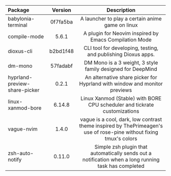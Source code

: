 | Package | Version | Description |
| :- | :-: | :-: |
| babylonia-terminal | 0f7fa5ba | A launcher to play a certain anime game on linux |
| compile-mode | 5.6.1 | A plugin for Neovim inspired by Emacs Compilation Mode |
| dioxus-cli | b2bd1f48 | CLI tool for developing, testing, and publishing Dioxus apps. |
| dm-mono | 57fadabf | DM Mono is a 3 weight, 3 style family designed for DeepMind |
| hyprland-preview-share-picker | 0.2.1 | An alternative share picker for Hyprland with window and monitor previews |
| linux-xanmod-bore | 6.14.8 | Linux Xanmod (Stable) with BORE CPU scheduler and tickrate customizations |
| vague-nvim | 1.4.0 | vague is a cool, dark, low contrast theme inspired by ThePrimeagen's use of rose-pine without fixing tmux's colors |
| zsh-auto-notify | 0.11.0 | Simple zsh plugin that automatically sends out a notification when a long running task has completed |
